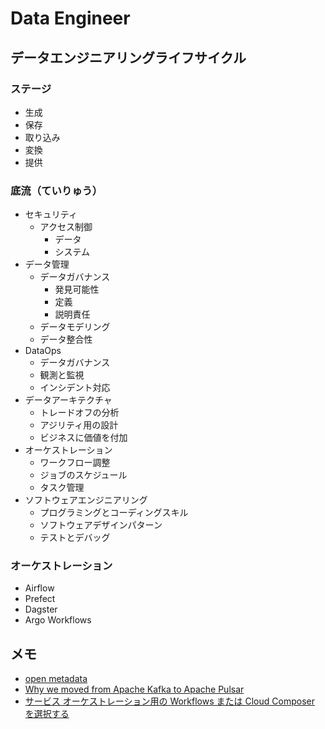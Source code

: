 # Data Engineer #

## データエンジニアリングライフサイクル ##

### ステージ ###

- 生成
- 保存
- 取り込み
- 変換
- 提供

### 底流（ていりゅう） ###

- セキュリティ
  - アクセス制御
    - データ
    - システム
- データ管理
  - データガバナンス
    - 発見可能性
    - 定義
    - 説明責任
  - データモデリング
  - データ整合性
- DataOps
  - データガバナンス
  - 観測と監視
  - インシデント対応
- データアーキテクチャ
  - トレードオフの分析
  - アジリティ用の設計
  - ビジネスに価値を付加
- オーケストレーション
  - ワークフロー調整
  - ジョブのスケジュール
  - タスク管理
- ソフトウェアエンジニアリング
  - プログラミングとコーディングスキル
  - ソフトウェアデザインパターン
  - テストとデバッグ

### オーケストレーション ###

- Airflow
- Prefect
- Dagster
- Argo Workflows

## メモ ##

- [open metadata](https://open-metadata.org/)
- [Why we moved from Apache Kafka to Apache Pulsar](https://streamnative.io/blog/moved-from-apache-kafka-to-apache-pulsar)
- [サービス オーケストレーション用の Workflows または Cloud Composer を選択する](https://cloud.google.com/workflows/docs/choose-orchestration?hl=ja)
